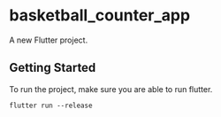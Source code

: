 # basketball_counter_app

A new Flutter project.

## Getting Started

To run the project, make sure you are able to run flutter.

`flutter run --release`